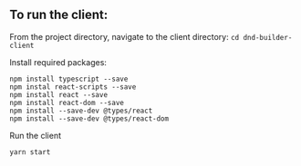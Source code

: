 ## To run the client:
From the project directory, navigate to the client directory:
`cd dnd-builder-client`

Install required packages:
```
npm install typescript --save
npm instal react-scripts --save
npm install react --save
npm install react-dom --save
npm install --save-dev @types/react
npm install --save-dev @types/react-dom
```

Run the client

`yarn start`